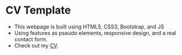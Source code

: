 # CV Template

- This webpage is built using HTML5, CSS3, Bootstrap, and JS
- Using features as pseudo elements, responsive design, and a real contact form.
- Check out my [CV](https://amrfayez247.github.io/landing-page1/index.html).
